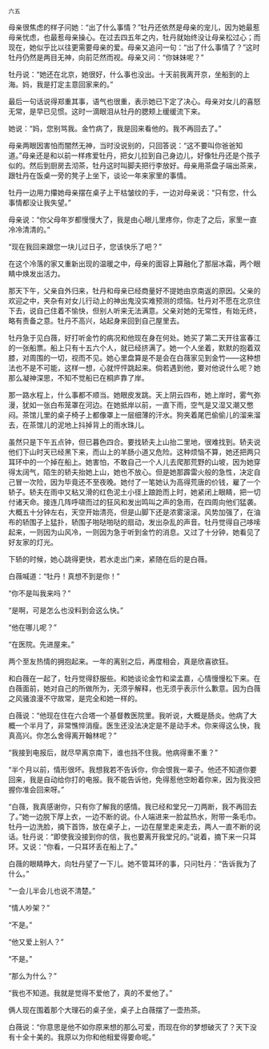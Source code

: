     六五 

   母亲很焦虑的样子问她：“出了什么事情？”牡丹还依然是母亲的宠儿，因为她最惹母亲忧虑，也最惹母亲操心。在过去四五年之内，牡丹就始终没让母亲松过心；而现在，她似乎比以往更需要母亲的爱。母亲又追问一句：“出了什么事情了？”这时牡丹仍然是两目无神，向前茫然而视。母亲又问：“你妹妹呢？”

   牡丹说：“她还在北京，她很好，什么事也没出。十天前我离开京，坐船到的上海。妈，我是打定主意回家来的。”

   最后一句话说得郑重其事，语气也很重，表示她已下定了决心。母亲对女儿的喜怒无常，是早已见惯。这时一滴眼泪从牡丹的腮颊上缓缓流下来。

   她说：“妈，您别骂我。金竹病了，我是回来看他的。我不再回去了。”

   母亲两眼因害怕而闇然无神，当时没说别的，只回答说：“这不要叫你爸爸知道。”母亲还是和以前一样疼爱牡丹，把女儿拉到自己身边儿，好像牡丹还是个孩子似的。然后到厨房去沏茶，牡丹这时叫脚夫把行李放好。母亲用茶盘子端出茶来，跟牡丹在饭桌一旁的凳子上坐下，谈论一年来家里的事情。

   牡丹一边用力攥她母亲摆在桌子上干枯皱纹的手，一边对母亲说：“只有您，什么事情都没让我失望。”

   母亲说：“你父母年岁都慢慢大了，我是由心眼儿里疼你，你走了之后，家里一直冷冷清清的。”

   “现在我回来跟您一块儿过日子，您该快乐了吧？”

   在这个冷落的家又重新出现的温暖之中，母亲的面容上算融化了那层冰霜，两个眼睛中焕发出活力。

   那天下午，父亲自外归来，牡丹和母亲已经商量好不提她由京南返的原因。父亲的欢迎之中，夹杂有对女儿行动上的神出鬼没实难预测的烦恼。牡丹对不愿在北京住下去，说自己住着不愉快，但别人听来无法满意。父亲对她的无常性，有始无终，略有责备之意。牡丹不高兴，站起身来回到自己屋里去。

   牡丹急于见白薇，好打听金竹的病况和他现在身在何处。她买了第二天开往富春江的一张船票。船上只有十五六个人，就已经挤满了。她一个人坐着，默默的抱着双膝，对周围的一切，视而不见。她心里盘算是不是会在白薇家见到金竹——这种想法也不是不可能，这样一想，心就怦怦跳起来。倘若遇到他，要对他说什么呢？她那么凝神深思，不知不觉船已在桐庐靠了岸。

   那一路水程上，什么事都不顺当。她眼皮发跳。天上阴云四布，她上岸时，雾气弥漫，犹如一张白布笼罩在河边。在她抵岸以前，一直下雨，空气是又湿又潮又憋闷。茶馆儿里的桌子椅子上都像罩上一层细薄的汗水。狗夹着尾巴偷偷儿的溜来溜去，在茶馆儿的泥地上抖掉背上的雨水珠儿。

   虽然只是下午五点钟，但已暮色四合。要找轿夫上山抬二里地，很难找到。轿夫说他们下山时天已经黑下来，而山上的羊肠小道又危险。这种烦恼不算，她还把两只耳环中的一个掉在船上。她害怕，不敢自己一个人儿去爬那荒野的山坡，因为她穿得太阔气，陌生的轿夫抬她上山，她也不放心。但是她那霹雷火般的急性，决定自己冒一次险，因为毕竟还不至夜晚。她付了一笔她认为高得荒唐的价钱，雇了一个轿子。轿夫在雨中又粘又滑的红色泥土小径上踉跄而上时，她紧闭上眼睛，把一切付诸天命。接连几阵呼啸而过的狂风和发出鸣叫之声的急雨，在四周向他们猛袭。大概五十分钟左右，天空开始清亮，但是山脚下还是浓雾滚滚。风势加强了，在油布的轿围子上猛扑，轿围子啪哒啪哒的扇动，发出杂乱的声音。牡丹觉得自己哆嗦起来，一则因为山风冷，一则因为急于听到金竹的消息。又过了十分钟，她看见了好友家的灯光。

   下轿的时候，她心跳得更快，若水走出门来，紧随在后的是白薇。

   白薇喊道：“牡丹！真想不到是你！”

   “你不是叫我来吗？”

   “是啊，可是怎么也没料到会这么快。”

   “他在哪儿呢？”

   “在医院。先进屋来。”

   两个至友热情的拥抱起来。一年的离别之后，再度相会，真是欣喜欲狂。

   和白薇在一起了，牡丹觉得舒服些。和她谈论金竹和梁孟嘉，心情慢慢松下来。在白薇面前，她对自己的所做所为，无须乎解释，也无须乎表示什么歉意。因为白薇之风骚浪漫不守故常，是完全和她一样的。

   白薇说：“他现在住在六合塔一个基督教医院里。我听说，大概是肠炎。他病了大概一个半月了，非常憔悴消瘦。医生还没法决定是不是动手术。你来得这么快，我真高兴。你怎么舍得离开翰林呢？”

   “我接到电报后，就尽早离京南下，谁也挡不住我。他病得重不重？”

   “半个月以前，情形很坏。我想我若不告诉你，你会恨我一辈子。他还不知道你要回来，我是自动给你打的电报。我不能告诉他，免得惹他空盼着你来，因为我没把握你准会回来呀。”

   “白薇，我真感谢你，只有你了解我的感情。我已经和堂兄一刀两断，我不再回去了。”她一边脱下厚上衣，一边不断的说。仆人端进来一脸盆热水，附带一条毛巾。牡丹一边洗脸，摘下首饰，放在桌子上，一边在屋里走来走去，两人一直不断的说话。牡丹说：“即使我没接到你的信，我也要离开我堂兄的。”说着，摘下来一只耳环。又说：“你看，一只耳环丢在船上了。”

   白薇的眼睛睁大，向牡丹望了一下儿。她不管耳环的事，只问牡丹：“告诉我为了什么。”

   “一会儿半会儿也说不清楚。”

   “情人吵架？”

   “不是。”

   “他又爱上别人？”

   “不是。”

   “那么为什么？”

   “我也不知道。我就是觉得不爱他了，真的不爱他了。”

   俩人现在围着那个大理石的桌子坐，桌子上白薇摆了一壶热茶。

   白薇说：“你意思是他不如你原来想的那么可爱，而现在你的梦想破灭了？天下没有十全十美的。我原以为你和他相爱得要命呢。”

